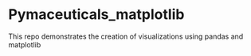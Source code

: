 # Pymaceuticals_matplotlib

This repo demonstrates the creation of visualizations using pandas and matplotlib
